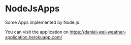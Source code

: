 # NodeJsApps
Some Apps implemented by Node.js

You can visit the application on https://daniel-wei-weather-application.herokuapp.com/